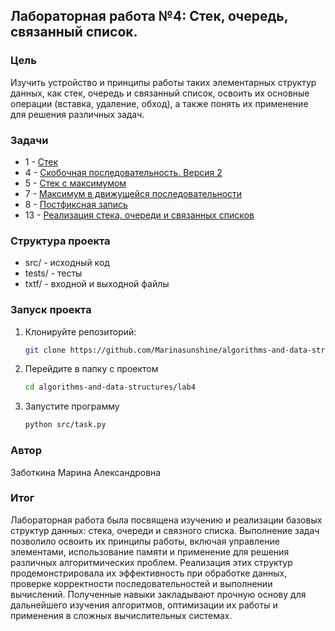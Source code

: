 ## Лабораторная работа №4: Стек, очередь, связанный список. ##

### Цель ### 
Изучить устройство и принципы работы таких элементарных структур данных, как стек, очередь и связанный список, освоить их основные операции (вставка, удаление, обход), а также понять их применение для решения различных задач.

### Задачи ###
* 1 - [Стек](https://github.com/Marinasunshine/algorithms-and-data-structures/tree/main/lab4/task1)
* 4 - [Скобочная последовательность. Версия 2](https://github.com/Marinasunshine/algorithms-and-data-structures/tree/main/lab4/task4)
* 5 - [Стек с максимумом](https://github.com/Marinasunshine/algorithms-and-data-structures/tree/main/lab4/task5)
* 7 - [Максимум в движущейся последовательности](https://github.com/Marinasunshine/algorithms-and-data-structures/tree/main/lab4/task7)
* 8 - [Постфиксная запись](https://github.com/Marinasunshine/algorithms-and-data-structures/tree/main/lab4/task8)
* 13 - [Реализация стека, очереди и связанных списков](https://github.com/Marinasunshine/algorithms-and-data-structures/tree/main/lab4/task13)
  
### Структура проекта ###
* src/ - исходный код
* tests/ - тесты
* txtf/ - входной и выходной файлы

### Запуск проекта ###
1. Клонируйте репозиторий:
   ```bash
   git clone https://github.com/Marinasunshine/algorithms-and-data-structures.git
2. Перейдите в папку с проектом
   ```bash
   cd algorithms-and-data-structures/lab4
4. Запустите программу
   ```bash
   python src/task.py

### Автор ###
   Заботкина Марина Александровна

### Итог ###
Лабораторная работа была посвящена изучению и реализации базовых структур данных: стека, очереди и связного списка. Выполнение задач позволило освоить их принципы работы, включая управление элементами, использование памяти и применение для решения различных алгоритмических проблем. Реализация этих структур продемонстрировала их эффективность при обработке данных, проверке корректности последовательностей и выполнении вычислений. Полученные навыки закладывают прочную основу для дальнейшего изучения алгоритмов, оптимизации их работы и применения в сложных вычислительных системах.
